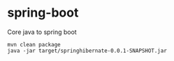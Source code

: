 # spring-boot
Core java to spring boot


    mvn clean package
    java -jar target/springhibernate-0.0.1-SNAPSHOT.jar
